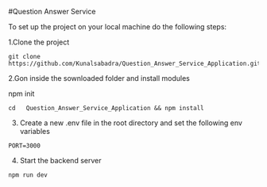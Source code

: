 #Question Answer Service

To set up the project on your local machine do the following steps:

1.Clone the project

```
git clone  https://github.com/Kunalsabadra/Question_Answer_Service_Application.git
```

2.Gon inside the sownloaded folder and install modules

npm init

```
cd   Question_Answer_Service_Application && npm install
```

3. Create a new .env file in the root directory and set the following env variables

```
PORT=3000
```

4. Start the backend server

```
npm run dev
```

